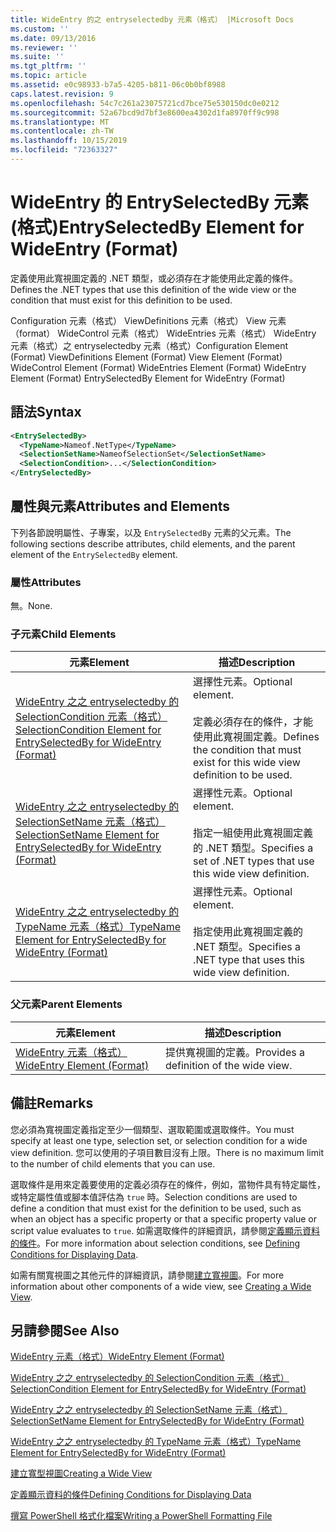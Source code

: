 ```yaml
---
title: WideEntry 的之 entryselectedby 元素（格式） |Microsoft Docs
ms.custom: ''
ms.date: 09/13/2016
ms.reviewer: ''
ms.suite: ''
ms.tgt_pltfrm: ''
ms.topic: article
ms.assetid: e0c98933-b7a5-4205-b811-06c0b0bf8988
caps.latest.revision: 9
ms.openlocfilehash: 54c7c261a23075721cd7bce75e530150dc0e0212
ms.sourcegitcommit: 52a67bcd9d7bf3e8600ea4302d1fa8970ff9c998
ms.translationtype: MT
ms.contentlocale: zh-TW
ms.lasthandoff: 10/15/2019
ms.locfileid: "72363327"
---
```

# <a name="entryselectedby-element-for-wideentry-format"></a><span data-ttu-id="d5393-102">WideEntry 的 EntrySelectedBy 元素 (格式)</span><span class="sxs-lookup"><span data-stu-id="d5393-102">EntrySelectedBy Element for WideEntry (Format)</span></span>

<span data-ttu-id="d5393-103">定義使用此寬視圖定義的 .NET 類型，或必須存在才能使用此定義的條件。</span><span class="sxs-lookup"><span data-stu-id="d5393-103">Defines the .NET types that use this definition of the wide view or the condition that must exist for this definition to be used.</span></span>

<span data-ttu-id="d5393-104">Configuration 元素（格式） ViewDefinitions 元素（格式） View 元素（format） WideControl 元素（格式） WideEntries 元素（格式） WideEntry 元素（格式）之 entryselectedby 元素（格式）</span><span class="sxs-lookup"><span data-stu-id="d5393-104">Configuration Element (Format) ViewDefinitions Element (Format) View Element (Format) WideControl Element (Format) WideEntries Element (Format) WideEntry Element (Format) EntrySelectedBy Element for WideEntry (Format)</span></span>

## <a name="syntax"></a><span data-ttu-id="d5393-105">語法</span><span class="sxs-lookup"><span data-stu-id="d5393-105">Syntax</span></span>

```xml
<EntrySelectedBy>
  <TypeName>Nameof.NetType</TypeName>
  <SelectionSetName>NameofSelectionSet</SelectionSetName>
  <SelectionCondition>...</SelectionCondition>
</EntrySelectedBy>
```

## <a name="attributes-and-elements"></a><span data-ttu-id="d5393-106">屬性與元素</span><span class="sxs-lookup"><span data-stu-id="d5393-106">Attributes and Elements</span></span>

<span data-ttu-id="d5393-107">下列各節說明屬性、子專案，以及 `EntrySelectedBy` 元素的父元素。</span><span class="sxs-lookup"><span data-stu-id="d5393-107">The following sections describe attributes, child elements, and the parent element of the `EntrySelectedBy` element.</span></span>

### <a name="attributes"></a><span data-ttu-id="d5393-108">屬性</span><span class="sxs-lookup"><span data-stu-id="d5393-108">Attributes</span></span>

<span data-ttu-id="d5393-109">無。</span><span class="sxs-lookup"><span data-stu-id="d5393-109">None.</span></span>

### <a name="child-elements"></a><span data-ttu-id="d5393-110">子元素</span><span class="sxs-lookup"><span data-stu-id="d5393-110">Child Elements</span></span>

|<span data-ttu-id="d5393-111">元素</span><span class="sxs-lookup"><span data-stu-id="d5393-111">Element</span></span>|<span data-ttu-id="d5393-112">描述</span><span class="sxs-lookup"><span data-stu-id="d5393-112">Description</span></span>|
|-------------|-----------------|
|[<span data-ttu-id="d5393-113">WideEntry 之之 entryselectedby 的 SelectionCondition 元素（格式）</span><span class="sxs-lookup"><span data-stu-id="d5393-113">SelectionCondition Element for EntrySelectedBy for WideEntry (Format)</span></span>](./selectioncondition-element-for-entryselectedby-for-widecontrol-format.md)|<span data-ttu-id="d5393-114">選擇性元素。</span><span class="sxs-lookup"><span data-stu-id="d5393-114">Optional element.</span></span><br /><br /> <span data-ttu-id="d5393-115">定義必須存在的條件，才能使用此寬視圖定義。</span><span class="sxs-lookup"><span data-stu-id="d5393-115">Defines the condition that must exist for this wide view definition to be used.</span></span>|
|[<span data-ttu-id="d5393-116">WideEntry 之之 entryselectedby 的 SelectionSetName 元素（格式）</span><span class="sxs-lookup"><span data-stu-id="d5393-116">SelectionSetName Element for EntrySelectedBy for WideEntry (Format)</span></span>](./selectionsetname-element-for-entryselectedby-for-widecontrol-format.md)|<span data-ttu-id="d5393-117">選擇性元素。</span><span class="sxs-lookup"><span data-stu-id="d5393-117">Optional element.</span></span><br /><br /> <span data-ttu-id="d5393-118">指定一組使用此寬視圖定義的 .NET 類型。</span><span class="sxs-lookup"><span data-stu-id="d5393-118">Specifies a set of .NET types that use this wide view definition.</span></span>|
|[<span data-ttu-id="d5393-119">WideEntry 之之 entryselectedby 的 TypeName 元素（格式）</span><span class="sxs-lookup"><span data-stu-id="d5393-119">TypeName Element for EntrySelectedBy for WideEntry (Format)</span></span>](./typename-element-for-entryselectedby-for-wideentry-format.md)|<span data-ttu-id="d5393-120">選擇性元素。</span><span class="sxs-lookup"><span data-stu-id="d5393-120">Optional element.</span></span><br /><br /> <span data-ttu-id="d5393-121">指定使用此寬視圖定義的 .NET 類型。</span><span class="sxs-lookup"><span data-stu-id="d5393-121">Specifies a .NET type that uses this wide view definition.</span></span>|

### <a name="parent-elements"></a><span data-ttu-id="d5393-122">父元素</span><span class="sxs-lookup"><span data-stu-id="d5393-122">Parent Elements</span></span>

|<span data-ttu-id="d5393-123">元素</span><span class="sxs-lookup"><span data-stu-id="d5393-123">Element</span></span>|<span data-ttu-id="d5393-124">描述</span><span class="sxs-lookup"><span data-stu-id="d5393-124">Description</span></span>|
|-------------|-----------------|
|[<span data-ttu-id="d5393-125">WideEntry 元素（格式）</span><span class="sxs-lookup"><span data-stu-id="d5393-125">WideEntry Element (Format)</span></span>](./wideentry-element-for-widecontrol-format.md)|<span data-ttu-id="d5393-126">提供寬視圖的定義。</span><span class="sxs-lookup"><span data-stu-id="d5393-126">Provides a definition of the wide view.</span></span>|

## <a name="remarks"></a><span data-ttu-id="d5393-127">備註</span><span class="sxs-lookup"><span data-stu-id="d5393-127">Remarks</span></span>

<span data-ttu-id="d5393-128">您必須為寬視圖定義指定至少一個類型、選取範圍或選取條件。</span><span class="sxs-lookup"><span data-stu-id="d5393-128">You must specify at least one type, selection set, or selection condition for a wide view definition.</span></span> <span data-ttu-id="d5393-129">您可以使用的子項目數目沒有上限。</span><span class="sxs-lookup"><span data-stu-id="d5393-129">There is no maximum limit to the number of child elements that you can use.</span></span>

<span data-ttu-id="d5393-130">選取條件是用來定義要使用的定義必須存在的條件，例如，當物件具有特定屬性，或特定屬性值或腳本值評估為 `true` 時。</span><span class="sxs-lookup"><span data-stu-id="d5393-130">Selection conditions are used to define a condition that must exist for the definition to be used, such as when an object has a specific property or that a specific property value or script value evaluates to `true`.</span></span> <span data-ttu-id="d5393-131">如需選取條件的詳細資訊，請參閱[定義顯示資料的條件](./defining-conditions-for-displaying-data.md)。</span><span class="sxs-lookup"><span data-stu-id="d5393-131">For more information about selection conditions, see [Defining Conditions for Displaying Data](./defining-conditions-for-displaying-data.md).</span></span>

<span data-ttu-id="d5393-132">如需有關寬視圖之其他元件的詳細資訊，請參閱[建立寬視圖](./creating-a-wide-view.md)。</span><span class="sxs-lookup"><span data-stu-id="d5393-132">For more information about other components of a wide view, see [Creating a Wide View](./creating-a-wide-view.md).</span></span>

## <a name="see-also"></a><span data-ttu-id="d5393-133">另請參閱</span><span class="sxs-lookup"><span data-stu-id="d5393-133">See Also</span></span>

[<span data-ttu-id="d5393-134">WideEntry 元素（格式）</span><span class="sxs-lookup"><span data-stu-id="d5393-134">WideEntry Element (Format)</span></span>](./wideentry-element-for-widecontrol-format.md)

[<span data-ttu-id="d5393-135">WideEntry 之之 entryselectedby 的 SelectionCondition 元素（格式）</span><span class="sxs-lookup"><span data-stu-id="d5393-135">SelectionCondition Element for EntrySelectedBy for WideEntry (Format)</span></span>](./selectioncondition-element-for-entryselectedby-for-widecontrol-format.md)

[<span data-ttu-id="d5393-136">WideEntry 之之 entryselectedby 的 SelectionSetName 元素（格式）</span><span class="sxs-lookup"><span data-stu-id="d5393-136">SelectionSetName Element for EntrySelectedBy for WideEntry (Format)</span></span>](./selectionsetname-element-for-entryselectedby-for-widecontrol-format.md)

[<span data-ttu-id="d5393-137">WideEntry 之之 entryselectedby 的 TypeName 元素（格式）</span><span class="sxs-lookup"><span data-stu-id="d5393-137">TypeName Element for EntrySelectedBy for WideEntry (Format)</span></span>](./typename-element-for-entryselectedby-for-wideentry-format.md)

[<span data-ttu-id="d5393-138">建立寬型視圖</span><span class="sxs-lookup"><span data-stu-id="d5393-138">Creating a Wide View</span></span>](./creating-a-wide-view.md)

[<span data-ttu-id="d5393-139">定義顯示資料的條件</span><span class="sxs-lookup"><span data-stu-id="d5393-139">Defining Conditions for Displaying Data</span></span>](./defining-conditions-for-displaying-data.md)

[<span data-ttu-id="d5393-140">撰寫 PowerShell 格式化檔案</span><span class="sxs-lookup"><span data-stu-id="d5393-140">Writing a PowerShell Formatting File</span></span>](./writing-a-powershell-formatting-file.md)
